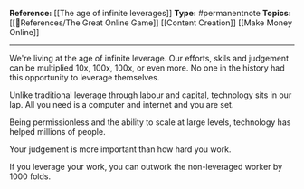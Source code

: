 
**Reference:** [[The age of infinite leverages]]
**Type:** #permanentnote 
**Topics:** [[🌻References/The Great Online Game]] [[Content Creation]] [[Make Money Online]]

----
We're living at the age of infinite leverage. Our efforts, skils and judgement can be multiplied 10x, 100x, 100x, or even more. No one in the history had this opportunity to leverage themselves.

Unlike traditional leverage through labour and capital, technology sits in our lap. All you need is a computer and internet and you are set.

Being permissionless and the ability to scale at large levels, technology has helped millions of people.

Your judgement is more important than how hard you work. 

If you leverage your work, you can outwork the non-leveraged worker by 1000 folds.
